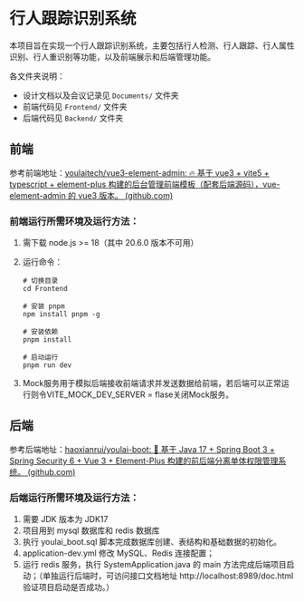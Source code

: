 # 行人跟踪识别系统

本项目旨在实现一个行人跟踪识别系统，主要包括行人检测、行人跟踪、行人属性识别、行人重识别等功能，以及前端展示和后端管理功能。

各文件夹说明：

-   设计文档以及会议记录见 `Documents/` 文件夹
-   前端代码见 `Frontend/` 文件夹
-   后端代码见 `Backend/` 文件夹

## 前端

参考前端地址：[youlaitech/vue3-element-admin: 🔥 基于 vue3 + vite5 + typescript + element-plus 构建的后台管理前端模板（配套后端源码），vue-element-admin 的 vue3 版本。 (github.com)](https://github.com/youlaitech/vue3-element-admin)

### 前端运行所需环境及运行方法：

1. 需下载 node.js >= 18（其中 20.6.0 版本不可用）
2. 运行命令：

    ```
    # 切换目录
    cd Frontend

    # 安装 pnpm
    npm install pnpm -g

    # 安装依赖
    pnpm install

    # 启动运行
    pnpm run dev
    ```
3. Mock服务用于模拟后端接收前端请求并发送数据给前端，若后端可以正常运行则令VITE_MOCK_DEV_SERVER = flase关闭Mock服务。

## 后端

参考后端地址：[haoxianrui/youlai-boot: 🌈 基于 Java 17 + Spring Boot 3 + Spring Security 6 + Vue 3 + Element-Plus 构建的前后端分离单体权限管理系统。 (github.com)](https://github.com/haoxianrui/youlai-boot)

### 后端运行所需环境及运行方法：

1. 需要 JDK 版本为 JDK17
2. 项目用到 mysql 数据库和 redis 数据库
3. 执行 youlai_boot.sql 脚本完成数据库创建、表结构和基础数据的初始化。
4. application-dev.yml 修改 MySQL、Redis 连接配置；
5. 运行 redis 服务，执行 SystemApplication.java 的 main 方法完成后端项目启动；（单独运行后端时，可访问接口文档地址 http://localhost:8989/doc.html 验证项目启动是否成功。）